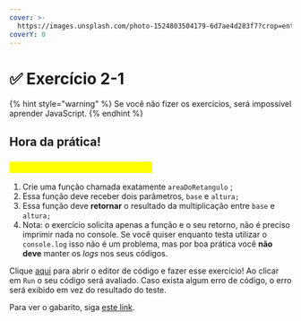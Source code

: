 ```yaml
---
cover: >-
  https://images.unsplash.com/photo-1524803504179-6d7ae4d283f7?crop=entropy&cs=srgb&fm=jpg&ixid=M3wxOTcwMjR8MHwxfHNlYXJjaHw3fHxyZWN0YW5nbGV8ZW58MHx8fHwxNjg5ODY1NDg2fDA&ixlib=rb-4.0.3&q=85
coverY: 0
---
```


# ✅ Exercício 2-1

{% hint style="warning" %}
Se você não fizer os exercícios, será impossível aprender JavaScript.
{% endhint %}

## Hora da prática!

### <mark style="color:yellow;">\[A] Função da área do retângulo</mark>

1. Crie uma função chamada exatamente `areaDoRetangulo` ;
2. Essa função deve receber dois parâmetros, `base` e `altura;`
3. Essa função deve **retornar** o resultado da multiplicação entre `base` e `altura;`
4. Nota: o exercício solicita apenas a função e o seu retorno, não é preciso imprimir nada no console. Se você quiser enquanto testa utilizar o `console.log` isso não é um problema, mas por boa prática você **não deve** manter os _logs_ nos seus códigos.

Clique [aqui](https://esta.la/W1M) para abrir o editor de código e fazer esse exercício! Ao clicar em `Run` o seu código será avaliado. Caso exista algum erro de código, o erro será exibido em vez do resultado do teste.

Para ver o gabarito, siga [este link](https://esta.la/QQK).

